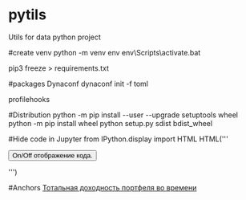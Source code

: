 # pytils
Utils for data python project



#create venv
python -m venv env
env\Scripts\activate.bat

pip3 freeze > requirements.txt

#packages
Dynaconf
dynaconf init -f toml


profilehooks

#Distribution
python -m pip install --user --upgrade setuptools wheel
python -m pip install wheel
python setup.py sdist bdist_wheel



#Hide code in Jupyter
from IPython.display import HTML
HTML('''<script>
code_show=false; 
function code_toggle() {
 if (code_show){
 $('div.input').hide();
 } else {
 $('div.input').show();
 }
 code_show = !code_show
} 
$( document ).ready(code_toggle);
</script>
<form action="javascript:code_toggle()"><input type="submit" value="On/Off отображение кода."></form>''')

#Anchors
[Тотальная доходность портфеля во времени](#first-bullet)